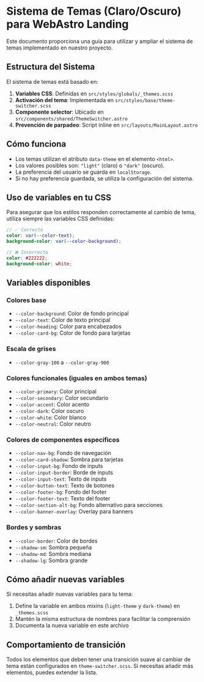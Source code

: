 # Sistema de Temas (Claro/Oscuro) para WebAstro Landing

Este documento proporciona una guía para utilizar y ampliar el sistema de temas implementado en nuestro proyecto.

## Estructura del Sistema

El sistema de temas está basado en:

1. **Variables CSS**: Definidas en `src/styles/globals/_themes.scss`
2. **Activación del tema**: Implementada en `src/styles/base/theme-switcher.scss`
3. **Componente selector**: Ubicado en `src/components/shared/ThemeSwitcher.astro`
4. **Prevención de parpadeo**: Script inline en `src/layouts/MainLayout.astro`

## Cómo funciona

- Los temas utilizan el atributo `data-theme` en el elemento `<html>`.
- Los valores posibles son: `"light"` (claro) o `"dark"` (oscuro).
- La preferencia del usuario se guarda en `localStorage`.
- Si no hay preferencia guardada, se utiliza la configuración del sistema.

## Uso de variables en tu CSS

Para asegurar que los estilos responden correctamente al cambio de tema, utiliza siempre las variables CSS definidas:

```scss
// ✅ Correcto
color: var(--color-text);
background-color: var(--color-background);

// ❌ Incorrecto
color: #222222;
background-color: white;
```

## Variables disponibles

### Colores base
- `--color-background`: Color de fondo principal
- `--color-text`: Color de texto principal
- `--color-heading`: Color para encabezados
- `--color-card-bg`: Color de fondo para tarjetas

### Escala de grises
- `--color-gray-100` a `--color-gray-900`

### Colores funcionales (iguales en ambos temas)
- `--color-primary`: Color principal
- `--color-secondary`: Color secundario
- `--color-accent`: Color acento
- `--color-dark`: Color oscuro
- `--color-white`: Color blanco
- `--color-neutral`: Color neutro

### Colores de componentes específicos
- `--color-nav-bg`: Fondo de navegación
- `--color-card-shadow`: Sombra para tarjetas
- `--color-input-bg`: Fondo de inputs
- `--color-input-border`: Borde de inputs
- `--color-input-text`: Texto de inputs
- `--color-button-text`: Texto de botones
- `--color-footer-bg`: Fondo del footer
- `--color-footer-text`: Texto del footer
- `--color-section-alt-bg`: Fondo alternativo para secciones
- `--color-banner-overlay`: Overlay para banners

### Bordes y sombras
- `--color-border`: Color de bordes
- `--shadow-sm`: Sombra pequeña
- `--shadow-md`: Sombra mediana
- `--shadow-lg`: Sombra grande

## Cómo añadir nuevas variables

Si necesitas añadir nuevas variables para tu tema:

1. Define la variable en ambos mixins (`light-theme` y `dark-theme`) en `_themes.scss`
2. Mantén la misma estructura de nombres para facilitar la comprensión
3. Documenta la nueva variable en este archivo

## Comportamiento de transición

Todos los elementos que deben tener una transición suave al cambiar de tema están configurados en `theme-switcher.scss`. 
Si necesitas añadir más elementos, puedes extender la lista.
